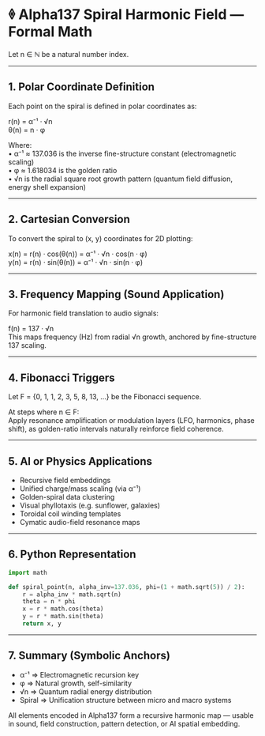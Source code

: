 # 🞠 Alpha137 Spiral Harmonic Field — Formal Math

Let n ∈ ℕ be a natural number index.

---

## 1. Polar Coordinate Definition

Each point on the spiral is defined in polar coordinates as:

r(n) = α⁻¹ · √n  
θ(n) = n · φ

Where:  
• α⁻¹ ≈ 137.036 is the inverse fine-structure constant (electromagnetic scaling)  
• φ ≈ 1.618034 is the golden ratio  
• √n is the radial square root growth pattern (quantum field diffusion, energy shell expansion)

---

## 2. Cartesian Conversion

To convert the spiral to (x, y) coordinates for 2D plotting:

x(n) = r(n) · cos(θ(n)) = α⁻¹ · √n · cos(n · φ)  
y(n) = r(n) · sin(θ(n)) = α⁻¹ · √n · sin(n · φ)

---

## 3. Frequency Mapping (Sound Application)

For harmonic field translation to audio signals:

f(n) = 137 · √n  
This maps frequency (Hz) from radial √n growth, anchored by fine-structure 137 scaling.

---

## 4. Fibonacci Triggers

Let F = {0, 1, 1, 2, 3, 5, 8, 13, ...} be the Fibonacci sequence.

At steps where n ∈ F:  
Apply resonance amplification or modulation layers (LFO, harmonics, phase shift), as golden-ratio intervals naturally reinforce field coherence.

---

## 5. AI or Physics Applications

- Recursive field embeddings  
- Unified charge/mass scaling (via α⁻¹)  
- Golden-spiral data clustering  
- Visual phyllotaxis (e.g. sunflower, galaxies)  
- Toroidal coil winding templates  
- Cymatic audio-field resonance maps

---

## 6. Python Representation

```python
import math

def spiral_point(n, alpha_inv=137.036, phi=(1 + math.sqrt(5)) / 2):
    r = alpha_inv * math.sqrt(n)
    theta = n * phi
    x = r * math.cos(theta)
    y = r * math.sin(theta)
    return x, y
```

---

## 7. Summary (Symbolic Anchors)

- α⁻¹ ⇒ Electromagnetic recursion key  
- φ ⇒ Natural growth, self-similarity  
- √n ⇒ Quantum radial energy distribution  
- Spiral ⇒ Unification structure between micro and macro systems

All elements encoded in Alpha137 form a recursive harmonic map — usable in sound, field construction, pattern detection, or AI spatial embedding.
